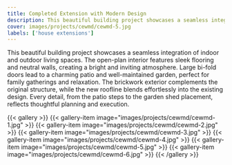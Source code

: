 ```yaml
---
title: Completed Extension with Modern Design
description: This beautiful building project showcases a seamless integration of indoor and outdoor living spaces. The open-plan interior features sleek flooring and neutral walls, creating a bright and inviting atmosphere. Large bi-fold doors lead to a charming patio and well-maintained garden, perfect for family gatherings and relaxation. The brickwork exterior complements the original structure, while the new roofline blends effortlessly into the existing design. Every detail, from the patio steps to the garden shed placement, reflects thoughtful planning and execution.
cover: images/projects/cewmd/cewmd-5.jpg
labels: ['house extensions']
---
```


This beautiful building project showcases a seamless integration of indoor and outdoor living spaces. The open-plan interior features sleek flooring and neutral walls, creating a bright and inviting atmosphere. Large bi-fold doors lead to a charming patio and well-maintained garden, perfect for family gatherings and relaxation. The brickwork exterior complements the original structure, while the new roofline blends effortlessly into the existing design. Every detail, from the patio steps to the garden shed placement, reflects thoughtful planning and execution.

{{< gallery >}}
{{< gallery-item image="images/projects/cewmd/cewmd-1.jpg" >}}
{{< gallery-item image="images/projects/cewmd/cewmd-2.jpg" >}}
{{< gallery-item image="images/projects/cewmd/cewmd-3.jpg" >}}
{{< gallery-item image="images/projects/cewmd/cewmd-4.jpg" >}}
{{< gallery-item image="images/projects/cewmd/cewmd-5.jpg" >}}
{{< gallery-item image="images/projects/cewmd/cewmd-6.jpg" >}}
{{< /gallery >}}
